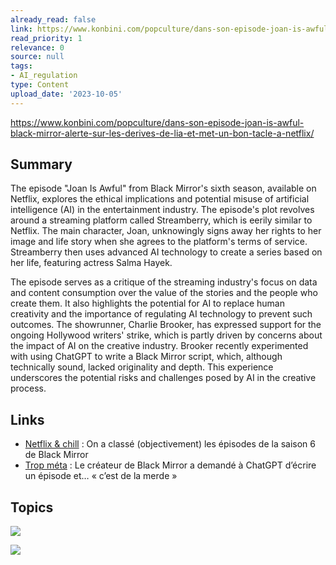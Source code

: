 ```yaml
---
already_read: false
link: https://www.konbini.com/popculture/dans-son-episode-joan-is-awful-black-mirror-alerte-sur-les-derives-de-lia-et-met-un-bon-tacle-a-netflix/
read_priority: 1
relevance: 0
source: null
tags:
- AI_regulation
type: Content
upload_date: '2023-10-05'
---
```


https://www.konbini.com/popculture/dans-son-episode-joan-is-awful-black-mirror-alerte-sur-les-derives-de-lia-et-met-un-bon-tacle-a-netflix/
## Summary

The episode "Joan Is Awful" from Black Mirror's sixth season, available on Netflix, explores the ethical implications and potential misuse of artificial intelligence (AI) in the entertainment industry. The episode's plot revolves around a streaming platform called Streamberry, which is eerily similar to Netflix. The main character, Joan, unknowingly signs away her rights to her image and life story when she agrees to the platform's terms of service. Streamberry then uses advanced AI technology to create a series based on her life, featuring actress Salma Hayek.

The episode serves as a critique of the streaming industry's focus on data and content consumption over the value of the stories and the people who create them. It also highlights the potential for AI to replace human creativity and the importance of regulating AI technology to prevent such outcomes. The showrunner, Charlie Brooker, has expressed support for the ongoing Hollywood writers' strike, which is partly driven by concerns about the impact of AI on the creative industry. Brooker recently experimented with using ChatGPT to write a Black Mirror script, which, although technically sound, lacked originality and depth. This experience underscores the potential risks and challenges posed by AI in the creative process.
## Links

- [Netflix & chill](https://www.konbini.com/popculture/on-a-classe-objectivement-les-episodes-de-la-saison-6-de-black-mirror/) : On a classé (objectivement) les épisodes de la saison 6 de Black Mirror
- [Trop méta](https://www.konbini.com/popculture/le-createur-de-black-mirror-a-demande-a-chatgpt-decrire-un-episode-et-cest-de-la-merde/) : Le créateur de Black Mirror a demandé à ChatGPT d’écrire un épisode et… « c’est de la merde »

## Topics

![](topics/Concept/Artificial%20Intelligence)

![](topics/Concept/R%C3%A9gulation%20de%20l%20IA)